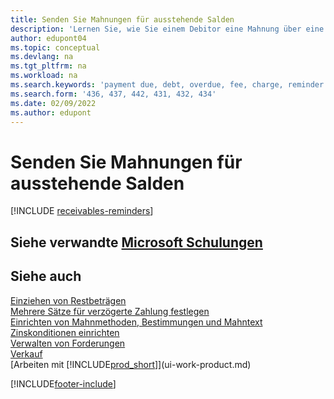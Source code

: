 ```yaml
---
title: Senden Sie Mahnungen für ausstehende Salden
description: 'Lernen Sie, wie Sie einem Debitor eine Mahnung über eine überfällige Zahlung zukommen lassen.  fällig ist und aufgrund der Verzögerung Belastungen oder Gebühren auf die Zahlung aufschlagen.'
author: edupont04
ms.topic: conceptual
ms.devlang: na
ms.tgt_pltfrm: na
ms.workload: na
ms.search.keywords: 'payment due, debt, overdue, fee, charge, reminder'
ms.search.form: '436, 437, 442, 431, 432, 434'
ms.date: 02/09/2022
ms.author: edupont
---
```

# <a name="send-reminders-of-outstanding-balances" />Senden Sie Mahnungen für ausstehende Salden

[!INCLUDE [receivables-reminders](includes/receivables-reminders.md)]

## <a name="see-related-microsoft-trainingtrainingpathsprocess-financial-periodic-activities-dynamics--business-central" />Siehe verwandte [Microsoft Schulungen](/training/paths/process-financial-periodic-activities-dynamics-365-business-central/)

## <a name="see-also" />Siehe auch

[Einziehen von Restbeträgen](receivables-collect-outstanding-balances.md)  
[Mehrere Sätze für verzögerte Zahlung festlegen](finance-how-to-set-up-multiple-interest-rates.md)  
[Einrichten von Mahnmethoden, Bestimmungen und Mahntext](finance-setup-reminders.md)  
[Zinskonditionen einrichten](finance-setup-finance-charges.md)  
[Verwalten von Forderungen](receivables-manage-receivables.md)  
[Verkauf](sales-manage-sales.md)  
[Arbeiten mit [!INCLUDE[prod_short](includes/prod_short.md)]](ui-work-product.md)


[!INCLUDE[footer-include](includes/footer-banner.md)]
